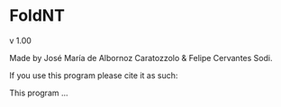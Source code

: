 # FoldNT
v 1.00

Made by José María de Albornoz Caratozzolo & Felipe Cervantes Sodi.

If you use this program please cite it as such:

This program ...
